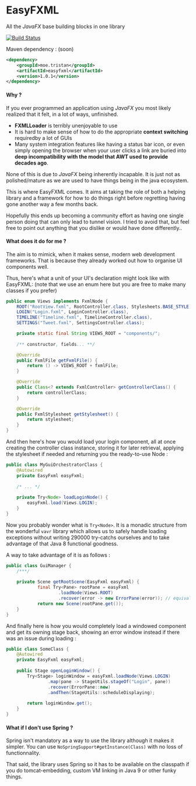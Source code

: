 # EasyFXML
All the _JavaFX_ base building blocks in one library

[![Build Status](https://travis-ci.org/Tristan971/EasyFXML.svg?branch=master)](https://travis-ci.org/Tristan971/EasyFXML)

Maven dependency : (soon)
```xml
<dependency>
    <groupId>moe.tristan</groupId>
    <artifactId>easyfxml</artifactId>
    <version>1.0.1</version>
</dependency>
```

#### Why ?
If you ever programmed an application using _JavaFX_ you most likely realized 
that it felt, in a lot of ways,  unfinished.

- **FXMLLoader** is terribly unenjoyable to use
- It is hard to make sense of how to do the appropriate **context switching** 
requiredby a lot of GUIs
- Many system integration features like having a status bar icon, or even simply
opening the browser when your user clicks a link are buried into **deep
incompatibility with the model that AWT used to provide decades ago**.

None of this is due to _JavaFX_ being inherently incapable. 
It is just not as polished/mature as we are used to have things being in the 
java ecosystem.

This is where EasyFXML comes. It aims at taking the role of both a helping library
and a framework for how to do things right before regretting having gone another
way a few months back.

Hopefully this ends up becoming a community effort as having one single person
doing that can only lead to tunnel vision. I tried to avoid that, but feel 
free to point out anything that you dislike or would have done differently..

#### What does it do for me ?

The aim is to mimick, when it makes sense, modern web development frameworks.
That is because they already worked out how to organise UI components well.

Thus, here's what a unit of your UI's declaration might look like with EasyFXML:
(note that we use an enum here but you are free to make many classes if you prefer)
```java
public enum Views implements FxmlNode {
    ROOT("RootView.fxml", RootController.class, Stylesheets.BASE_STYLE),
    LOGIN("Login.fxml", LoginController.class),
    TIMELINE("Timeline.fxml", TimelineController.class),
    SETTINGS("Tweet.fxml", SettingsController.class);

    private static final String VIEWS_ROOT = "components/";
    
    /** constructor, fields... **/

    @Override
    public FxmlFile getFxmlFile() {
        return () -> VIEWS_ROOT + fxmlFile;
    }

    @Override
    public Class<? extends FxmlController> getControllerClass() {
        return controllerClass;
    }

    @Override
    public FxmlStylesheet getStylesheet() {
        return stylesheet;
    }
}
```

And then here's how you would load your login component, all
at once creating the controller class instance, storing it for
later retrieval, applying the stylesheet if needed and returning
you the ready-to-use Node :

```java
public class MyGuiOrchestratorClass {
    @Autowired
    private EasyFxml easyFxml;
    
    /* ... */
    
    private Try<Node> loadLoginNode() {
        easyFxml.load(Views.LOGIN);
    }
}
```

Now you probably wonder what is `Try<Node>`. It is a monadic
structure from the wonderful `vavr` library which allows us to
safely handle loading exceptions without writing 290000 try-catchs
ourselves and to take advantage of that Java 8 functional goodness.

A way to take advantage of it is as follows : 
```java
public class GuiManager {
    /***/
    
    private Scene getRootScene(EasyFxml easyFxml) {
            final Try<Pane> rootPane = easyFxml
                    .loadNode(Views.ROOT)
                    .recover(error -> new ErrorPane(error)); // equivalent to ErrorPane::new
            return new Scene(rootPane.get());
    }
}
```

And finally here is how you would completely load a windowed component and get
its owning stage back, showing an error window instead if there was an issue during
loading :
```java
public class SomeClass {
    @Autowired
    private EasyFxml easyFxml;
    
    public Stage openLoginWindow() {
        Try<Stage> loginWindow = easyFxml.loadNode(Views.LOGIN)
                .map(pane -> StageUtils.stageOf("Login", pane))
                .recover(ErrorPane::new)
                .andThen(StageUtils::scheduleDisplaying);
        
        return loginWindow.get();
    }
}
```

#### What if I don't use Spring ?
Spring isn't mandatory as a way to use the library although it makes it simpler.
You can use `NoSpringSupport#getInstance(Class)` with no loss of functionnality.

That said, the library uses Spring so it has to be available on the classpath if
you do tomcat-embedding, custom VM linking in Java 9 or other funky things.

